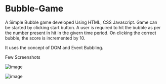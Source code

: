 # Bubble-Game
A Simple Bubble game developed Using HTML, CSS Javascript.
Game can be started by clicking start button.
A user is required to hit the bubble as per the number present in hit in the givern time period.
On clicking the correct bubble, the score is incremented by 10.

It uses the concept of DOM and Event Bubbling.

Few Screenshots

![image](https://github.com/Uttkarsh123/Bubble-Game/assets/72734715/4947acd0-6603-4da6-b52b-09d4cbc444b2)

![image](https://github.com/Uttkarsh123/Bubble-Game/assets/72734715/af2071a7-b428-42fc-be84-7c9b209348cd)



